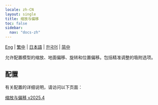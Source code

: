 ```yaml
---
locale: zh-CN
layout: single
title: 缩放与偏移
toc: false
sidebar:
  nav: "docs-zh"
---
```

[Eng](/dancexr/features/scale_n_offset) | [繁中](/tw/dancexr/features/scale_n_offset) | [日本語](/jp/dancexr/features/scale_n_offset) | [한국어](/kr/dancexr/features/scale_n_offset) | [简中](/zh/dancexr/features/scale_n_offset)

允许配置模型的缩放、地面偏移、旋转和位置偏移。包括精准调整的吸附选项。

## 配置

有关配置的详细说明，请访问以下页面：

[缩放与偏移 v2025.4](/dancexr/menu/2025.4/actor/scale_n_offset)